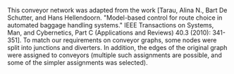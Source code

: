 This conveyor network was adapted from the work [Tarau, Alina N., Bart De Schutter, and Hans Hellendoorn. "Model-based control for route choice in automated baggage handling systems." IEEE Transactions on Systems, Man, and Cybernetics, Part C (Applications and Reviews) 40.3 (2010): 341-351]. To match our requirements on conveyor graphs, some nodes were split into junctions and diverters. In addition, the edges of the original graph were assigned to conveyors (multiple such assignments are possible, and some of the simpler assignments was selected).